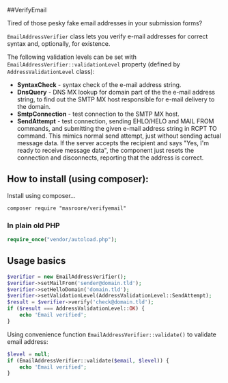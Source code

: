 ##VerifyEmail

Tired of those pesky fake email addresses in your submission forms?

`EmailAddressVerifier` class lets you verify e-mail addresses for correct syntax and, optionally, for existence.

The following validation levels can be set with `EmailAddressVerifier::validationLevel` property (defined by `AddressValidationLevel` class):

- **SyntaxCheck** - syntax check of the e-mail address string.
- **DnsQuery** - DNS MX lookup for domain part of the the e-mail address string, to find out the SMTP MX host responsible for e-mail delivery to the domain.
- **SmtpConnection** - test connection to the SMTP MX host.
- **SendAttempt** - test connection, sending EHLO/HELO and MAIL FROM commands, and submitting the given e-mail address string in RCPT TO command. This mimics normal send attempt, just without sending actual message data. If the server accepts the recipient and says "Yes, I'm ready to receive message data", the component just resets the connection and disconnects, reporting that the address is correct.

## How to install (using composer):
Install using composer...
```
composer require "masroore/verifyemail"
```

### In plain old PHP
```php
require_once("vendor/autoload.php");
```

## Usage basics

```php
$verifier = new EmailAddressVerifier();
$verifier->setMailFrom('sender@domain.tld');
$verifier->setHelloDomain('domain.tld');
$verifier->setValidationLevel(AddressValidationLevel::SendAttempt);
$result = $verifier->verify('check@domain.tld');
if ($result === AddressValidationLevel::OK) {
    echo 'Email verified';
}
```

Using convenience function `EmailAddressVerifier::validate()` to validate email address:

```php
$level = null;
if (EmailAddressVerifier::validate($email, $level)) {
    echo 'Email verified';
}
```